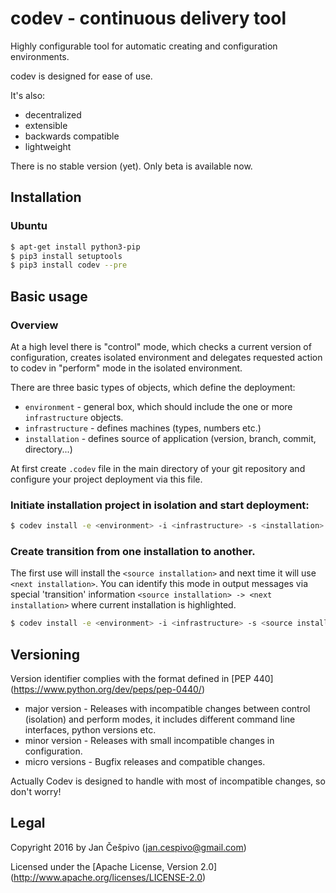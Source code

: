 # codev - continuous delivery tool

Highly configurable tool for automatic creating and configuration environments.

codev is designed for ease of use.

It's also:

 * decentralized
 * extensible
 * backwards compatible
 * lightweight

There is no stable version (yet). Only beta is available now.

## Installation

### Ubuntu
```bash
$ apt-get install python3-pip
$ pip3 install setuptools
$ pip3 install codev --pre
```

## Basic usage

### Overview
At a high level there is "control" mode, which checks a current version of configuration, creates isolated environment and delegates requested action to codev in "perform" mode in the isolated environment.

There are three basic types of objects, which define the deployment:

 - `environment` - general box, which should include the one or more `infrastructure` objects. 
 - `infrastructure` - defines machines (types, numbers etc.)
 - `installation` - defines source of application (version, branch, commit, directory...)

At first create `.codev` file in the main directory of your git repository and configure your project deployment via this file. <!--- TODO link to docs -->

### Initiate installation project in isolation and start deployment:

```bash
$ codev install -e <environment> -i <infrastructure> -s <installation>
```

### Create transition from one installation to another.

The first use will install the `<source installation>` and next time it will use `<next installation>`.
You can identify this mode in output messages via special 'transition' information `<source installation> -> <next installation>` where current installation is highlighted.

```bash
$ codev install -e <environment> -i <infrastructure> -s <source installation> -n <next installation>
```
 
## Versioning

Version identifier complies with the format defined in [PEP 440] (https://www.python.org/dev/peps/pep-0440/)

  - major version - Releases with incompatible changes between control (isolation) and perform modes, it includes different command line interfaces, python versions etc.
  - minor version - Releases with small incompatible changes in configuration.
  - micro versions - Bugfix releases and compatible changes.
  

Actually Codev is designed to handle with most of incompatible changes, so don't worry!

## Legal

Copyright 2016 by Jan Češpivo (jan.cespivo@gmail.com)

Licensed under the [Apache License, Version 2.0] (http://www.apache.org/licenses/LICENSE-2.0)
